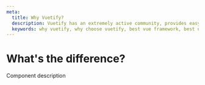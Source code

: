 ```yaml
---
meta:
  title: Why Vuetify?
  description: Vuetify has an extremely active community, provides easy to use Material Design components and is consistently updated.
  keywords: why vuetify, why choose vuetify, best vue framework, best ui framework
---
```


# What's the difference?
Component description

<entry-ad />

<doc-footer />
